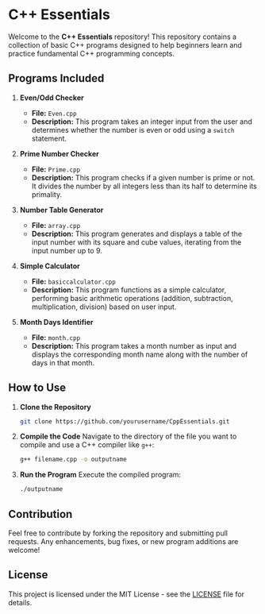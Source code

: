 

# C++ Essentials

Welcome to the **C++ Essentials** repository! This repository contains a collection of basic C++ programs designed to help beginners learn and practice fundamental C++ programming concepts.

## Programs Included

1. **Even/Odd Checker**
   - **File:** `Even.cpp`
   - **Description:** This program takes an integer input from the user and determines whether the number is even or odd using a `switch` statement.

2. **Prime Number Checker**
   - **File:** `Prime.cpp`
   - **Description:** This program checks if a given number is prime or not. It divides the number by all integers less than its half to determine its primality.

3. **Number Table Generator**
   - **File:** `array.cpp`
   - **Description:** This program generates and displays a table of the input number with its square and cube values, iterating from the input number up to 9.

4. **Simple Calculator**
   - **File:** `basiccalculator.cpp`
   - **Description:** This program functions as a simple calculator, performing basic arithmetic operations (addition, subtraction, multiplication, division) based on user input.

5. **Month Days Identifier**
   - **File:** `month.cpp`
   - **Description:** This program takes a month number as input and displays the corresponding month name along with the number of days in that month.

## How to Use

1. **Clone the Repository**
   ```bash
   git clone https://github.com/yourusername/CppEssentials.git
   ```
2. **Compile the Code**
   Navigate to the directory of the file you want to compile and use a C++ compiler like `g++`:
   ```bash
   g++ filename.cpp -o outputname
   ```
3. **Run the Program**
   Execute the compiled program:
   ```bash
   ./outputname
   ```

## Contribution

Feel free to contribute by forking the repository and submitting pull requests. Any enhancements, bug fixes, or new program additions are welcome!

## License

This project is licensed under the MIT License - see the [LICENSE](LICENSE) file for details.
